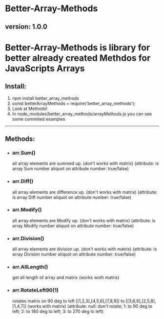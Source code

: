 # Better-Array-Methods

<h2>version: 1.0.0</h2>

<h1>Better-Array-Methods is library for better already created Methdos for JavaScripts Arrays</h1>

<h2>Install:</h2>
<ol>
 
<li>npm install better_array_methods</li>
 
   <li>const betterArrayMethods = require('better_array_methods');</li>
 
   <li>Look at Methods!</li>

   <li>In node_modules/better_array_methods/arrayMethods.js you can see some commited examples</li>
</ol>
<hr>
<h2>Methods:</h2>
    <ul>
    <li><h3>arr.Sum()</h3>  all array elements are summed up. (don't works with matrix) (attribute: is array Sum number aliquot on attribute number: true/false)</li>
    <li><h3>arr.Diff()</h3>  all array elements are difference up. (don't works with matrix) (attribute: is array Diff number aliquot on attribute number: true/false)</li>
    <li><h3>arr.Modify()</h3>  all array elements are Modify up. (don't works with matrix) (attribute: is array Modify number aliquot on attribute number: true/false)</li>
    <li><h3>arr.Division()</h3>  all array elements are division up. (don't works with matrix) (attribute: is array Division number aliquot on attribute number: true/false)</li>
    <li><h3>arr.AllLength()</h3>  get all length of array and matrix (works woth matrix)</li>
    <li><h3>arr.RotateLeft90(1)</h3>  rotates matrix on 90 deg to left [[1,2,3],[4,5,6],[7,8,9]] to [[3,6,9],[2,5,8],[1,4,7]] (works with matrix) (attribute: null: don't rotate; 1: to 90 deg to left; 2: to 180 deg to left; 3: to 270 deg to left)</li>
    </ul>


